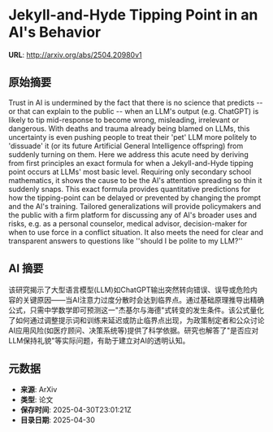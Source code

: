# Jekyll-and-Hyde Tipping Point in an AI's Behavior

**URL**: http://arxiv.org/abs/2504.20980v1

## 原始摘要

Trust in AI is undermined by the fact that there is no science that predicts
-- or that can explain to the public -- when an LLM's output (e.g. ChatGPT) is
likely to tip mid-response to become wrong, misleading, irrelevant or
dangerous. With deaths and trauma already being blamed on LLMs, this
uncertainty is even pushing people to treat their 'pet' LLM more politely to
'dissuade' it (or its future Artificial General Intelligence offspring) from
suddenly turning on them. Here we address this acute need by deriving from
first principles an exact formula for when a Jekyll-and-Hyde tipping point
occurs at LLMs' most basic level. Requiring only secondary school mathematics,
it shows the cause to be the AI's attention spreading so thin it suddenly
snaps. This exact formula provides quantitative predictions for how the
tipping-point can be delayed or prevented by changing the prompt and the AI's
training. Tailored generalizations will provide policymakers and the public
with a firm platform for discussing any of AI's broader uses and risks, e.g. as
a personal counselor, medical advisor, decision-maker for when to use force in
a conflict situation. It also meets the need for clear and transparent answers
to questions like ''should I be polite to my LLM?''


## AI 摘要

该研究揭示了大型语言模型(LLM)如ChatGPT输出突然转向错误、误导或危险内容的关键原因——当AI注意力过度分散时会达到临界点。通过基础原理推导出精确公式，只需中学数学即可预测这一"杰基尔与海德"式转变的发生条件。该公式量化了如何通过调整提示词和训练来延迟或防止临界点出现，为政策制定者和公众讨论AI应用风险(如医疗顾问、决策系统等)提供了科学依据。研究也解答了"是否应对LLM保持礼貌"等实际问题，有助于建立对AI的透明认知。

## 元数据

- **来源**: ArXiv
- **类型**: 论文
- **保存时间**: 2025-04-30T23:01:21Z
- **目录日期**: 2025-04-30
